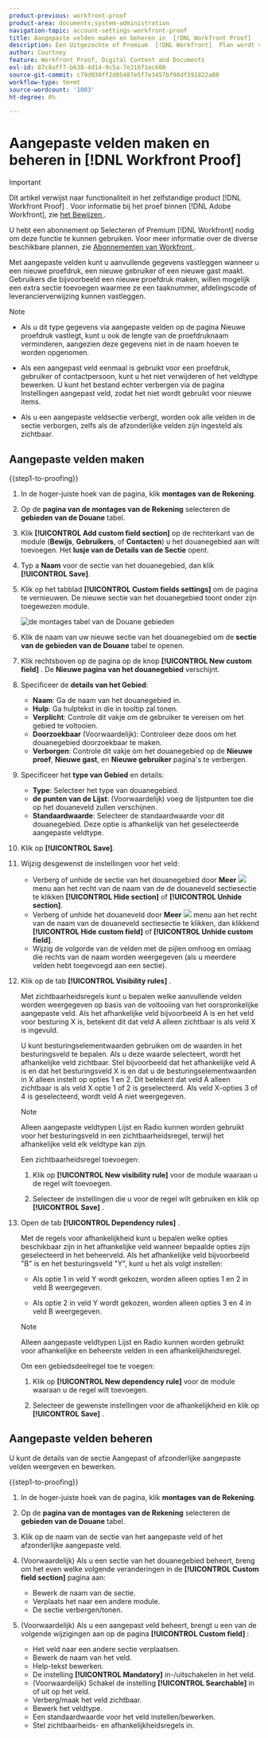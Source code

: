 ```yaml
---
product-previous: workfront-proof
product-area: documents;system-administration
navigation-topic: account-settings-workfront-proof
title: Aangepaste velden maken en beheren in  [!DNL Workfront Proof]
description: Een Uitgezochte of Premium  [!DNL Workfront]  Plan wordt vereist om deze eigenschap te gebruiken. Raadpleeg de plannen van Workfront voor meer informatie over de verschillende beschikbare plannen.
author: Courtney
feature: Workfront Proof, Digital Content and Documents
exl-id: 87c8aff7-b638-4d14-9c5a-7e316f1ec608
source-git-commit: c79d030ff2d05487e5f7e3457bf98df591822a80
workflow-type: tm+mt
source-wordcount: '1003'
ht-degree: 0%

---
```


# Aangepaste velden maken en beheren in [!DNL Workfront Proof]

<!-- Audited: 4/2025 -->

>[!IMPORTANT]
>
>Dit artikel verwijst naar functionaliteit in het zelfstandige product [!DNL Workfront Proof] . Voor informatie bij het proef binnen [!DNL Adobe Workfront], zie [ het Bewijzen ](../../../review-and-approve-work/proofing/proofing.md).

U hebt een abonnement op Selecteren of Premium [!DNL Workfront] nodig om deze functie te kunnen gebruiken. Voor meer informatie over de diverse beschikbare plannen, zie [ Abonnementen van Workfront ](https://www.workfront.com/plans).

Met aangepaste velden kunt u aanvullende gegevens vastleggen wanneer u een nieuwe proefdruk, een nieuwe gebruiker of een nieuwe gast maakt. Gebruikers die bijvoorbeeld een nieuwe proefdruk maken, willen mogelijk een extra sectie toevoegen waarmee ze een taaknummer, afdelingscode of leverancierverwijzing kunnen vastleggen.

>[!NOTE]
>
>* Als u dit type gegevens via aangepaste velden op de pagina Nieuwe proefdruk vastlegt, kunt u ook de lengte van de proefdruknaam verminderen, aangezien deze gegevens niet in de naam hoeven te worden opgenomen.
>
>* Als een aangepast veld eenmaal is gebruikt voor een proefdruk, gebruiker of contactpersoon, kunt u het niet verwijderen of het veldtype bewerken. U kunt het bestand echter verbergen via de pagina Instellingen aangepast veld, zodat het niet wordt gebruikt voor nieuwe items.
>
>* Als u een aangepaste veldsectie verbergt, worden ook alle velden in de sectie verborgen, zelfs als de afzonderlijke velden zijn ingesteld als zichtbaar.

## Aangepaste velden maken

{{step1-to-proofing}}

1. In de hoger-juiste hoek van de pagina, klik **montages van de Rekening**.

1. Op de **pagina van de montages van de Rekening** selecteren de **gebieden van de Douane** tabel.

1. Klik **[!UICONTROL Add custom field section]** op de rechterkant van de module (**Bewijs**, **Gebruikers**, of **Contacten**) u het douanegebied aan wilt toevoegen. Het **lusje van de Details van de Sectie** opent.

1. Typ a **Naam** voor de sectie van het douanegebied, dan klik **[!UICONTROL Save]**.

1. Klik op het tabblad **[!UICONTROL Custom fields settings]** om de pagina te vernieuwen. De nieuwe sectie van het douanegebied toont onder zijn toegewezen module.

   ![ de montages tabel van de Douane gebieden ](assets/custom-field-settings-tab.png)

1. Klik de naam van uw nieuwe sectie van het douanegebied om de **sectie van de gebieden van de Douane** tabel te openen.

1. Klik rechtsboven op de pagina op de knop **[!UICONTROL New custom field]** . De **Nieuwe pagina van het douanegebied** verschijnt.

1. Specificeer de **details van het Gebied**:

   * **Naam**: Ga de naam van het douanegebied in.
   * **Hulp**: Ga hulptekst in die in tooltip zal tonen.
   * **Verplicht**: Controle dit vakje om de gebruiker te vereisen om het gebied te voltooien.
   * **Doorzoekbaar** (Voorwaardelijk): Controleer deze doos om het douanegebied doorzoekbaar te maken.
   * **Verborgen**: Controle dit vakje om het douanegebied op de **Nieuwe proef**, **Nieuwe gast**, en **Nieuwe gebruiker** pagina&#39;s te verbergen.

1. Specificeer het **type van Gebied** en details:

   * **Type**: Selecteer het type van douanegebied.
   * **de punten van de Lijst**: (Voorwaardelijk) voeg de lijstpunten toe die op het douaneveld zullen verschijnen.
   * **Standaardwaarde**: Selecteer de standaardwaarde voor dit douanegebied. Deze optie is afhankelijk van het geselecteerde aangepaste veldtype.

1. Klik op **[!UICONTROL Save]**.

1. Wijzig desgewenst de instellingen voor het veld:

   * Verberg of unhide de sectie van het douanegebied door **Meer** ![ ](assets/more-button-small.png) menu aan het recht van de naam van de de douaneveld sectiesectie te klikken **[!UICONTROL Hide section]** of **[!UICONTROL Unhide section]**.
   * Verberg of unhide het douaneveld door **Meer** ![ ](assets/more-button-small.png) menu aan het recht van de naam van de douaneveld sectiesectie te klikken, dan klikkend **[!UICONTROL Hide custom field]** of **[!UICONTROL Unhide custom field]**.
   * Wijzig de volgorde van de velden met de pijlen omhoog en omlaag die rechts van de naam worden weergegeven (als u meerdere velden hebt toegevoegd aan een sectie).

1. Klik op de tab **[!UICONTROL Visibility rules]** .

   Met zichtbaarheidsregels kunt u bepalen welke aanvullende velden worden weergegeven op basis van de voltooiing van het oorspronkelijke aangepaste veld. Als het afhankelijke veld bijvoorbeeld A is en het veld voor besturing X is, betekent dit dat veld A alleen zichtbaar is als veld X is ingevuld.

   U kunt besturingselementwaarden gebruiken om de waarden in het besturingsveld te bepalen. Als u deze waarde selecteert, wordt het afhankelijke veld zichtbaar. Stel bijvoorbeeld dat het afhankelijke veld A is en dat het besturingsveld X is en dat u de besturingselementwaarden in X alleen instelt op opties 1 en 2. Dit betekent dat veld A alleen zichtbaar is als veld X optie 1 of 2 is geselecteerd. Als veld X-opties 3 of 4 is geselecteerd, wordt veld A niet weergegeven.

   >[!NOTE]
   >
   >Alleen aangepaste veldtypen Lijst en Radio kunnen worden gebruikt voor het besturingsveld in een zichtbaarheidsregel, terwijl het afhankelijke veld elk veldtype kan zijn.

   Een zichtbaarheidsregel toevoegen:

   1. Klik op **[!UICONTROL New visibility rule]** voor de module waaraan u de regel wilt toevoegen.

   1. Selecteer de instellingen die u voor de regel wilt gebruiken en klik op **[!UICONTROL Save]** .

1. Open de tab **[!UICONTROL Dependency rules]** .

   Met de regels voor afhankelijkheid kunt u bepalen welke opties beschikbaar zijn in het afhankelijke veld wanneer bepaalde opties zijn geselecteerd in het beheerveld. Als het afhankelijke veld bijvoorbeeld &quot;B&quot; is en het besturingsveld &quot;Y&quot;, kunt u het als volgt instellen:

   * Als optie 1 in veld Y wordt gekozen, worden alleen opties 1 en 2 in veld B weergegeven.

   * Als optie 2 in veld Y wordt gekozen, worden alleen opties 3 en 4 in veld B weergegeven.

   >[!NOTE]
   >
   >Alleen aangepaste veldtypen Lijst en Radio kunnen worden gebruikt voor afhankelijke en beheerste velden in een afhankelijkheidsregel.

   Om een gebiedsdeelregel toe te voegen:

   1. Klik op **[!UICONTROL New dependency rule]** voor de module waaraan u de regel wilt toevoegen.

   1. Selecteer de gewenste instellingen voor de afhankelijkheid en klik op **[!UICONTROL Save]** .

## Aangepaste velden beheren

U kunt de details van de sectie Aangepast of afzonderlijke aangepaste velden weergeven en bewerken.

{{step1-to-proofing}}

1. In de hoger-juiste hoek van de pagina, klik **montages van de Rekening**.

1. Op de **pagina van de montages van de Rekening** selecteren de **gebieden van de Douane** tabel.

1. Klik op de naam van de sectie van het aangepaste veld of het afzonderlijke aangepaste veld.

1. (Voorwaardelijk) Als u een sectie van het douanegebied beheert, breng om het even welke volgende veranderingen in de **[!UICONTROL Custom field section]** pagina aan:

   * Bewerk de naam van de sectie.
   * Verplaats het naar een andere module.
   * De sectie verbergen/tonen.

1. (Voorwaardelijk) Als u een aangepast veld beheert, brengt u een van de volgende wijzigingen aan op de pagina **[!UICONTROL Custom field]** :

   * Het veld naar een andere sectie verplaatsen.
   * Bewerk de naam van het veld.
   * Help-tekst bewerken.
   * De instelling **[!UICONTROL Mandatory]** in-/uitschakelen in het veld.
   * (Voorwaardelijk) Schakel de instelling **[!UICONTROL Searchable]** in of uit op het veld.
   * Verberg/maak het veld zichtbaar.
   * Bewerk het veldtype.
   * Een standaardwaarde voor het veld instellen/bewerken.
   * Stel zichtbaarheids- en afhankelijkheidsregels in.
